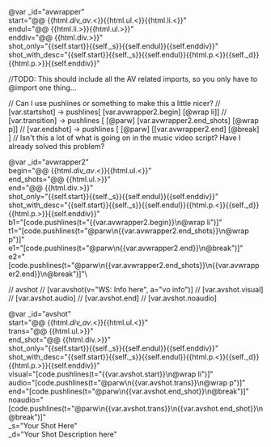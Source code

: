 @var _id="avwrapper" \
          start="@@ {{html._div_av_.<}}{{html.ul.<}}{{html.li.<}}" \
          endul="@@ {{html.li.>}}{{html.ul.>}}" \
          enddiv="@@ {{html.div.>}}" \
          shot_only="{{self.start}}{{self._s}}{{self.endul}}{{self.enddiv}}"\
          shot_with_desc="{{self.start}}{{self._s}}{{self.endul}}{{html.p.<}}{{self._d}}{{html.p.>}}{{self.enddiv}}"

//TODO: This should include all the AV related imports, so you only have to @import one thing...

// Can I use pushlines or something to make this a little nicer?
// [var.startshot] -> pushlines[ [var.avwrapper2.begin] [@wrap li]]
// [var.transition] -> pushlines [ [@parw] [var.avwrapper2.end_shots] [@wrap p]]
// [var.endshot] -> pushlines [ [@parw] [[var.avwrapper2.end] [@break] ]
// Isn't this a lot of what is going on in the music video script? Have I already solved this problem?

@var _id="avwrapper2" \
          begin="@@ {{html._div_av_.<}}{{html.ul.<}}" \
          end_shots="@@ {{html.ul.>}}" \
          end="@@ {{html.div.>}}" \
          shot_only="{{self.start}}{{self._s}}{{self.endul}}{{self.enddiv}}"\
          shot_with_desc="{{self.start}}{{self._s}}{{self.endul}}{{html.p.<}}{{self._d}}{{html.p.>}}{{self.enddiv}}"\
          b1="[code.pushlines(t=\"{{var.avwrapper2.begin}}\n@wrap li\")]"\
          t1="[code.pushlines(t=\"@parw\n{{var.avwrapper2.end_shots}}\n@wrap p\")]"\
          e1="[code.pushlines(t=\"@parw\n{{var.avwrapper2.end}}\n@break\")]"\
          e2="[code.pushlines(t=\"@parw\n{{var.avwrapper2.end_shots}}\n{{var.avwrapper2.end}}\n@break\")]"\

// avshot
// [var.avshot(v="WS: Info here", a="vo info")]
// [var.avshot.visual]
// [var.avshot.audio]
// [var.avshot.end]
// [var.avshot.noaudio]

@var _id="avshot" \
          start="@@ {{html._div_av_.<}}{{html.ul.<}}" \
          trans="@@ {{html.ul.>}}" \
          end_shot="@@ {{html.div.>}}" \
          shot_only="{{self.start}}{{self._s}}{{self.endul}}{{self.enddiv}}"\
          shot_with_desc="{{self.start}}{{self._s}}{{self.endul}}{{html.p.<}}{{self._d}}{{html.p.>}}{{self.enddiv}}"\
          visual="[code.pushlines(t=\"{{var.avshot.start}}\n@wrap li\")]"\
          audio="[code.pushlines(t=\"@parw\n{{var.avshot.trans}}\n@wrap p\")]"\
          end="[code.pushlines(t=\"@parw\n{{var.avshot.end_shot}}\n@break\")]"\
          noaudio="[code.pushlines(t=\"@parw\n{{var.avshot.trans}}\n{{var.avshot.end_shot}}\n@break\")]"\
          _s="Your Shot Here"\
          _d="Your Shot Description here"

